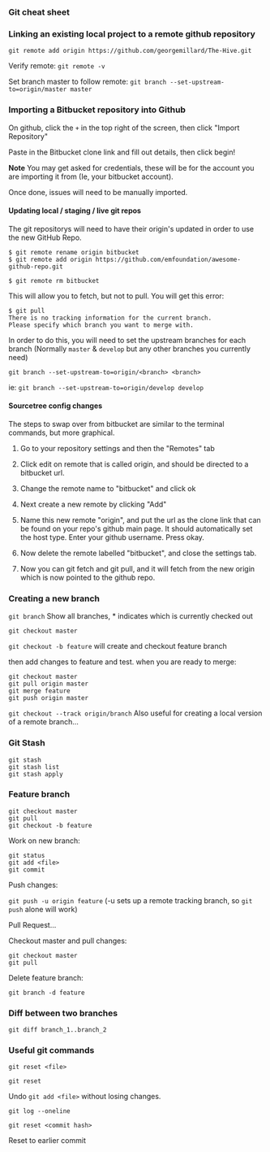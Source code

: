 ### Git cheat sheet

### Linking an existing local project to a remote github repository

`git remote add origin https://github.com/georgemillard/The-Hive.git`

Verify remote:
`git remote -v`

Set branch master to follow remote:
`git branch --set-upstream-to=origin/master master`

### Importing a Bitbucket repository into Github

On github, click the `+` in the top right of the screen, then click "Import Repository"

Paste in the Bitbucket clone link and fill out details,  then click begin!

**Note** You may get asked for credentials, these will be for the account you are importing it from (Ie, your bitbucket account).

Once done, issues will need to be manually imported.

#### Updating local / staging / live git repos
The git repositorys will need to have their origin's updated in order to use the new GitHub Repo.
```
$ git remote rename origin bitbucket
$ git remote add origin https://github.com/emfoundation/awesome-github-repo.git

$ git remote rm bitbucket
```

This will allow you to fetch, but not to pull. You will get this error:
```
$ git pull
There is no tracking information for the current branch.
Please specify which branch you want to merge with.
```
In order to do this, you will need to set the upstream branches for each branch (Normally `master` & `develop` but any other branches you currently need)

`git branch --set-upstream-to=origin/<branch> <branch>`

ie: `git branch --set-upstream-to=origin/develop develop`

#### Sourcetree config changes
The steps to swap over from bitbucket are similar to the terminal commands, but more graphical.
1. Go to your repository settings and then the "Remotes" tab

2. Click edit on remote that is called origin, and should be directed to a bitbucket url.

3. Change the remote name to "bitbucket" and click ok

4. Next create a new remote by clicking "Add"

5. Name this new remote "origin", and put the url as the clone link that can be found on your repo's github main page. It should automatically set the host type. Enter your github username. Press okay.

6. Now delete the remote labelled "bitbucket", and close the settings tab.

7. Now you can git fetch and git pull, and it will fetch from the new origin which is now pointed to the github repo.


### Creating a new branch

`git branch`
Show all branches, * indicates which is currently checked out

`git checkout master`

`git checkout -b feature`
will create and checkout feature branch

then add changes to feature and test. when you are ready to merge:

```
git checkout master
git pull origin master
git merge feature
git push origin master
```

`git checkout --track origin/branch`
Also useful for creating a local version of a remote branch...

### Git Stash

```
git stash
git stash list
git stash apply
```

### Feature branch

```
git checkout master
git pull
git checkout -b feature
```

Work on new branch:

```
git status
git add <file>
git commit
```

Push changes:

`git push -u origin feature`
(-u sets up a remote tracking branch, so `git push` alone will work)

Pull Request...

Checkout master and pull changes:

```
git checkout master
git pull
```

Delete feature branch:

```
git branch -d feature
```

### Diff between two branches

`git diff branch_1..branch_2`

### Useful git commands

`git reset <file>`

`git reset`

Undo `git add <file>` without losing changes.

`git log --oneline`

`git reset <commit hash>`

Reset to earlier commit
